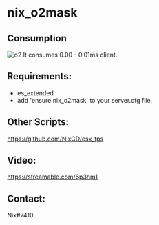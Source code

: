 # nix_o2mask

## Consumption
![o2](https://user-images.githubusercontent.com/93496101/154362865-58ede5d5-b7e8-4c9f-a828-6f3b2cda8ec5.PNG)
It consumes 0.00 - 0.01ms client.

## Requirements:

- es_extended
- add 'ensure nix_o2mask' to your server.cfg file. 

## Other Scripts:
https://github.com/NixCD/esx_tps

## Video:
https://streamable.com/6p3hm1

## Contact:
Nix#7410
